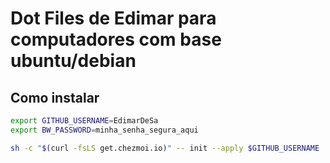# Dot Files de Edimar para computadores com base ubuntu/debian

## Como instalar
```bash
export GITHUB_USERNAME=EdimarDeSa
export BW_PASSWORD=minha_senha_segura_aqui

sh -c "$(curl -fsLS get.chezmoi.io)" -- init --apply $GITHUB_USERNAME

```